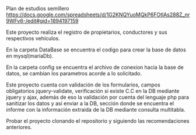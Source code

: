 Plan de estudios semillero https://docs.google.com/spreadsheets/d/1G2KNQYuoMQkP6FOtlAs288Z_nr9WFv6-/edit#gid=1894197159

Este proyecto realiza el registro de propietarios, conductores y sus respectivos vehículos.

En la carpeta DataBase se encuentra el codigo para crear la base de datos en mysql(mariaDb).

En la carpeta config se encuentra el archivo de conexion hacia la base de datos, se cambian los parametros acorde a lo solicitado.

Este proyecto cuenta con validación de los formularios, campos obligatorios jquery-validate, verificación si existe C.C en la DB mediante jquery y ajax, además de eso la validación por cuenta del lenguaje php para sanitizar los datos y asi enviar a la DB, sección donde se encuentra el informe con la información extraida de la DB mediante consulta multitabla.

Probar el proyecto clonando el repositorio y siguiendo las recomendaciones anteriores.
